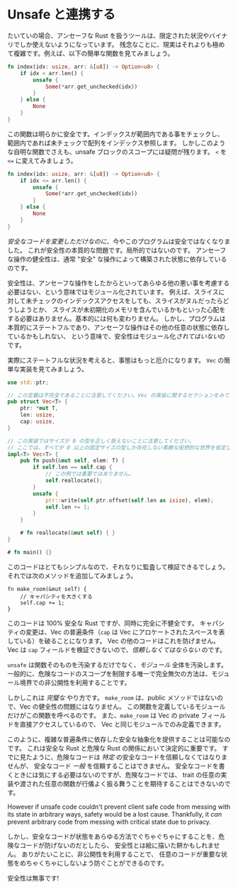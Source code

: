 <!--
# Working with Unsafe
-->

# Unsafe と連携する

<!--
Rust generally only gives us the tools to talk about Unsafe Rust in a scoped and
binary manner. Unfortunately, reality is significantly more complicated than
that. For instance, consider the following toy function:
-->

たいていの場合、アンセーフな Rust を扱うツールは、限定された状況やバイナリでしか使えないようになっています。
残念なことに、現実はそれよりも極めて複雑です。例えば、以下の簡単な関数を見てみましょう。

```rust
fn index(idx: usize, arr: &[u8]) -> Option<u8> {
    if idx < arr.len() {
        unsafe {
            Some(*arr.get_unchecked(idx))
        }
    } else {
        None
    }
}
```

<!--
Clearly, this function is safe. We check that the index is in bounds, and if it
is, index into the array in an unchecked manner. But even in such a trivial
function, the scope of the unsafe block is questionable. Consider changing the
`<` to a `<=`:
-->

この関数は明らかに安全です。インデックスが範囲内である事をチェックし、
範囲内であれば未チェックで配列をインデックス参照します。
しかしこのような自明な関数でさえも、unsafe ブロックのスコープには疑問が残ります。
`<` を `<=` に変えてみましょう。

```rust
fn index(idx: usize, arr: &[u8]) -> Option<u8> {
    if idx <= arr.len() {
        unsafe {
            Some(*arr.get_unchecked(idx))
        }
    } else {
        None
    }
}
```

<!--
This program is now unsound, and yet *we only modified safe code*. This is the
fundamental problem of safety: it's non-local. The soundness of our unsafe
operations necessarily depends on the state established by otherwise
"safe" operations.
-->

*安全なコードを変更しただけなのに*、今やこのプログラムは安全ではなくなりました。
これが安全性の本質的な問題です。局所的ではないのです。
アンセーフな操作の健全性は、通常 "安全" な操作によって構築された状態に依存しているのです。

<!--
Safety is modular in the sense that opting into unsafety doesn't require you
to consider arbitrary other kinds of badness. For instance, doing an unchecked
index into a slice doesn't mean you suddenly need to worry about the slice being
null or containing uninitialized memory. Nothing fundamentally changes. However
safety *isn't* modular in the sense that programs are inherently stateful and
your unsafe operations may depend on arbitrary other state.
-->

安全性は、アンセーフな操作をしたからといってあらゆる他の悪い事を考慮する必要はない、という意味ではモジュール化されています。
例えば、スライスに対して未チェックのインデックスアクセスをしても、スライスがヌルだったらどうしようとか、
スライスが未初期化のメモリを含んでいるかもといった心配をする必要はありません。基本的には何も変わりません。
しかし、プログラムは本質的にステートフルであり、アンセーフな操作はその他の任意の状態に依存しているかもしれない、
という意味で、安全性はモジュール化*されてはいない*のです。


<!--
Trickier than that is when we get into actual statefulness. Consider a simple
implementation of `Vec`:
-->

実際にステートフルな状況を考えると、事態はもっと厄介になります。
`Vec` の簡単な実装を見てみましょう。

```rust
use std::ptr;

// この定義は不完全であることに注意してください。Vec の実装に関するセクションをみてください。
pub struct Vec<T> {
    ptr: *mut T,
    len: usize,
    cap: usize,
}

// この実装ではサイズが 0 の型を正しく扱えないことに注意してください。
// ここでは、すべてが 0 以上の固定サイズの型しか存在しない素敵な仮想的な世界を仮定します。
impl<T> Vec<T> {
    pub fn push(&mut self, elem: T) {
        if self.len == self.cap {
            // この例では重要ではありません。
            self.reallocate();
        }
        unsafe {
            ptr::write(self.ptr.offset(self.len as isize), elem);
            self.len += 1;
        }
    }

    # fn reallocate(&mut self) { }
}

# fn main() {}
```

<!--
This code is simple enough to reasonably audit and verify. Now consider
adding the following method:
-->

このコードはとてもシンプルなので、それなりに監査して検証できるでしょう。
それでは次のメソッドを追加してみましょう。


```rust,ignore
fn make_room(&mut self) {
    // キャパシティを大きくする
    self.cap += 1;
}
```

<!--
This code is 100% Safe Rust but it is also completely unsound. Changing the
capacity violates the invariants of Vec (that `cap` reflects the allocated space
in the Vec). This is not something the rest of Vec can guard against. It *has*
to trust the capacity field because there's no way to verify it.
-->

このコードは 100% 安全な Rust ですが、同時に完全に不健全です。
キャパシティの変更は、Vec の普遍条件（`cap` は Vec にアロケートされたスペースを表している）を破ることになります。
Vec の他のコードはこれを防げません。
Vec は `cap` フィールドを検証できないので、*信頼しなくてはならない* のです。

<!--
`unsafe` does more than pollute a whole function: it pollutes a whole *module*.
Generally, the only bullet-proof way to limit the scope of unsafe code is at the
module boundary with privacy.
-->

`unsafe` は関数そのものを汚染するだけでなく、*モジュール* 全体を汚染します。
一般的に、危険なコードのスコープを制限する唯一で完全無欠の方法は、モジュール境界での非公開性を利用することです。

<!--
However this works *perfectly*. The existence of `make_room` is *not* a
problem for the soundness of Vec because we didn't mark it as public. Only the
module that defines this function can call it. Also, `make_room` directly
accesses the private fields of Vec, so it can only be written in the same module
as Vec.
-->

しかしこれは *完璧な* やり方です。
`make_room` は、public メソッドではないので、Vec の健全性の問題にはなりません。
この関数を定義しているモジュールだけがこの関数を呼べるのです。
また、`make_room` は Vec の private フィールドを直接アクセスしているので、
Vec と同じモジュールでのみ定義できます。

<!--
It is therefore possible for us to write a completely safe abstraction that
relies on complex invariants. This is *critical* to the relationship between
Safe Rust and Unsafe Rust. We have already seen that Unsafe code must trust
*some* Safe code, but can't trust *generic* Safe code. It can't trust an
arbitrary implementor of a trait or any function that was passed to it to be
well-behaved in a way that safe code doesn't care about.
-->

このように、複雑な普遍条件に依存した安全な抽象化を提供することは可能なのです。
これは安全な Rust と危険な Rust の関係において決定的に重要です。
すでに見たように、危険なコードは *特定* の安全なコードを信頼しなくてはなりませんが、
安全なコード *一般* を信頼することはできません。
安全なコードを書くときには気にする必要はないのですが、危険なコードでは、
trait の任意の実装や渡された任意の関数が行儀よく振る舞うことを期待することはできないのです。


However if unsafe code couldn't prevent client safe code from messing with its
state in arbitrary ways, safety would be a lost cause. Thankfully, it *can*
prevent arbitrary code from messing with critical state due to privacy.

しかし、安全なコードが状態をあらゆる方法でぐちゃぐちゃにすることを、危険なコードが防げないのだとしたら、
安全性とは絵に描いた餅かもしれません。
ありがたいことに、非公開性を利用することで、
任意のコードが重要な状態をめちゃくちゃにしないよう防ぐことができるのです。

<!--
Safety lives!
-->

安全性は無事です!

